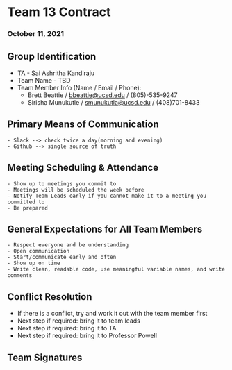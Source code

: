 # Team 13 Contract

### October 11, 2021

## **Group Identification**
   - TA -  Sai Ashritha Kandiraju
   - Team Name - TBD
   - Team Member Info (Name / Email / Phone):
      * Brett Beattie / <bbeattie@ucsd.edu> / (805)-535-9247
      * Sirisha Munukutle / <smunukutla@ucsd.edu> / (408)701-8433

## **Primary Means of Communication**
    - Slack --> check twice a day(morning and evening)
    - Github --> single source of truth
    
## **Meeting Scheduling & Attendance**
    - Show up to meetings you commit to
    - Meetings will be scheduled the week before
    - Notify Team Leads early if you cannot make it to a meeting you committed to
    - Be prepared

## **General Expectations for All Team Members**
    - Respect everyone and be understanding
    - Open communication
    - Start/communicate early and often
    - Show up on time
    - Write clean, readable code, use meaningful variable names, and write comments
    
## **Conflict Resolution**
   - If there is a conflict, try and work it out with the team member first
   - Next step if required: bring it to team leads
   - Next step if required: bring it to TA
   - Next step if required: bring it to Professor Powell

## **Team Signatures**
